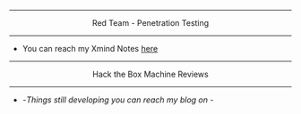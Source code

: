 
*** 
<div align=center>
  Red Team - Penetration Testing
</div>

***
+ You can reach my Xmind Notes [here](https://xmind.ai/share/hyWpPx5o?xid=l7ygwgcV)

***
<div align=center>
Hack the Box Machine Reviews
</div>

***
+ -*Things still developing you can reach my blog on [](pixrei.xyz)*-

